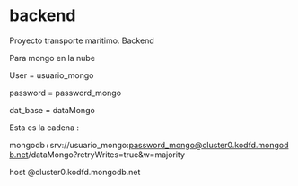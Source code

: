 # backend
Proyecto transporte marítimo. Backend

Para  mongo en la nube

User     =  usuario_mongo

password =  password_mongo

dat_base = dataMongo

Esta es la cadena :

mongodb+srv://usuario_mongo:password_mongo@cluster0.kodfd.mongodb.net/dataMongo?retryWrites=true&w=majority

host  @cluster0.kodfd.mongodb.net



